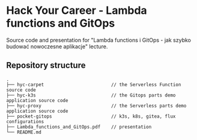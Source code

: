 # Hack Your Career - Lambda functions and GitOps

Source code and presentation for "Lambda functions i GitOps - jak szybko budować nowoczesne aplikacje" lecture.

## Repository structure

``` text
.
├── hyc-carpet                         // the Serverless Function source code
├── hyc-k3s                            // the Gitops parts demo application source code
├── hyc-proxy                          // the Serverless parts demo application source code
├── pocket-gitops                      // k3s, k8s, gitea, flux configurations
├── Lambda_functions_and_GitOps.pdf    // presentation
└── README.md
```
